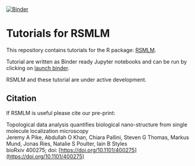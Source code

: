 
[![Binder](https://mybinder.org/badge.svg)](https://mybinder.org/v2/gh/JeremyPike/RSMLM-tutorials/23627c2?urlpath=%2Ftree%2Fnotebooks
)

# Tutorials for RSMLM

This repository contains tutorials for the R package: [RSMLM](https://github.com/JeremyPike/RSMLM).

Tutorial are written as Binder ready Jupyter notebooks and can be run by clicking on [launch binder](https://mybinder.org/v2/gh/JeremyPike/RSMLM-tutorials/23627c2?urlpath=%2Ftree%2Fnotebooks
). 

RSMLM and these tutorial are under active development.

## Citation

If RSMLM is useful please cite our pre-print:

Topological data analysis quantifies biological nano-structure from single molecule localization microscopy\
Jeremy A Pike, Abdullah O Khan, Chiara Pallini, Steven G Thomas, Markus Mund, Jonas Ries, Natalie S Poulter, Iain B Styles\
bioRxiv 400275; doi: [https://doi.org/10.1101/400275](https://doi.org/10.1101/400275)
